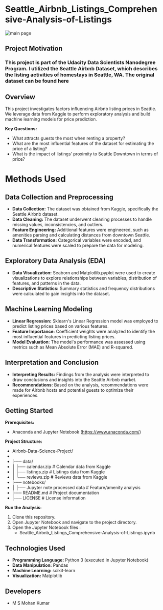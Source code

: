 # Seattle_Airbnb_Listings_Comprehensive-Analysis-of-Listings
![main page](https://github.com/msmohankumar/House_Price_Prediction/assets/153971484/b6921762-fce8-43b2-bcc7-139b4d1e52a8)

## Project Motivation
### This project is part of the Udacity Data Scientists Nanodegree Program. I utilized the Seattle Airbnb Dataset, which describes the listing activities of homestays in Seattle, WA. The original dataset can be found here

## Overview

This project investigates factors influencing Airbnb listing prices in Seattle. We leverage data from Kaggle to perform exploratory analysis and build machine learning models for price prediction.

**Key Questions:**

* What attracts guests the most when renting a property?
* What are the most influential features of the dataset for estimating the price of a listing?
* What is the impact of listings' proximity to Seattle Downtown in terms of price?

# Methods Used

## Data Collection and Preprocessing

- **Data Collection:** The dataset was obtained from Kaggle, specifically the Seattle Airbnb dataset.
- **Data Cleaning:** The dataset underwent cleaning processes to handle missing values, inconsistencies, and outliers.
- **Feature Engineering:** Additional features were engineered, such as amenities parsing and calculating distances from downtown Seattle.
- **Data Transformation:** Categorical variables were encoded, and numerical features were scaled to prepare the data for modeling.

## Exploratory Data Analysis (EDA)

- **Data Visualization:** Seaborn and Matplotlib.pyplot were used to create visualizations to explore relationships between variables, distribution of features, and patterns in the data.
- **Descriptive Statistics:** Summary statistics and frequency distributions were calculated to gain insights into the dataset.

## Machine Learning Modeling

- **Linear Regression:** Sklearn's Linear Regression model was employed to predict listing prices based on various features.
- **Feature Importance:** Coefficient weights were analyzed to identify the most influential features in predicting listing prices.
- **Model Evaluation:** The model's performance was assessed using metrics such as Mean Absolute Error (MAE) and R-squared.

## Interpretation and Conclusion

- **Interpreting Results:** Findings from the analysis were interpreted to draw conclusions and insights into the Seattle Airbnb market.
- **Recommendations:** Based on the analysis, recommendations were made for Airbnb hosts and potential guests to optimize their experiences.



## Getting Started

**Prerequisites:**

* Anaconda and Jupyter Notebook (https://www.anaconda.com/)


**Project Structure:**

* Airbnb-Data-Science-Project/
*
* ├── data/
* │  ├── calendar.zip        # Calendar data from Kaggle
* │  ├── listings.zip        # Listings data from Kaggle
* │  └── reviews.zip          # Reviews data from Kaggle
* ├── notebooks/
* │  ├── Jupyter note processed data  # Feature/amenity analysis
* ├── README.md              # Project documentation
* ├── LICENSE                # License information


**Run the Analysis:**

1. Clone this repository.
2. Open Jupyter Notebook and navigate to the project directory.
3. Open the Jupyter Notebook files :
    * Seattle_Airbnb_Listings_Comprehensive-Analysis-of-Listings.ipynb
    

## Technologies Used

* **Programming Language:** Python 3 (executed in Jupyter Notebook)
* **Data Manipulation:** Pandas
* **Machine Learning:** scikit-learn
* **Visualization:** Matplotlib


## Developers

* M S Mohan Kumar
